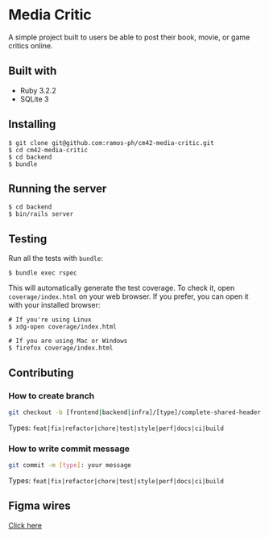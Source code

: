 # Media Critic

A simple project built to users be able to post their book, movie, or game critics online.

## Built with

- Ruby 3.2.2
- SQLite 3

## Installing

```
$ git clone git@github.com:ramos-ph/cm42-media-critic.git
$ cd cm42-media-critic
$ cd backend
$ bundle
```

## Running the server

```
$ cd backend
$ bin/rails server
```

## Testing

Run all the tests with `bundle`:

```
$ bundle exec rspec
```

This will automatically generate the test coverage. To check it, open `coverage/index.html` on your web browser. If you prefer, you can open it with your installed browser:

```
# If you're using Linux
$ xdg-open coverage/index.html

# If you are using Mac or Windows
$ firefox coverage/index.html
```

## Contributing

### How to create branch

```sh
git checkout -b [frontend|backend|infra]/[type]/complete-shared-header
```

Types: `feat|fix|refactor|chore|test|style|perf|docs|ci|build`

### How to write commit message

```sh
git commit -m [type]: your message
```

Types: `feat|fix|refactor|chore|test|style|perf|docs|ci|build`

## Figma wires

[Click here](https://www.figma.com/file/t4GIPRiWWJf9htg5Qv9cQT/cm42-media-critic?type=design&node-id=0%3A1&mode=design&t=QHgPcB6sbZQh6LaU-1)

